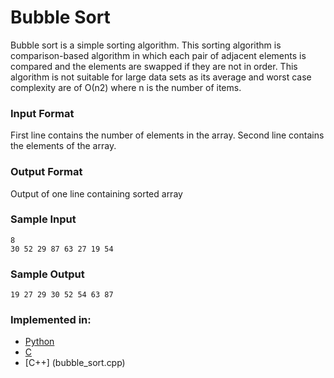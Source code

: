 # Bubble Sort
Bubble sort is a simple sorting algorithm.
This sorting algorithm is comparison-based algorithm in which each pair of adjacent elements is compared and the elements are swapped
if they are not in order.
This algorithm is not suitable for large data sets as its average and worst case complexity are of Ο(n2) where n is the number of items.

### Input Format
First line contains the number of elements in the array.
Second line contains the elements of the array.

### Output Format
Output of one line containing sorted array


### Sample Input
```
8
30 52 29 87 63 27 19 54
```

### Sample Output
```
19 27 29 30 52 54 63 87
```
### Implemented in:
- [Python](Bubble_Sort.py)
- [C](Bubble_Sort.c)
- [C++] (bubble_sort.cpp)


